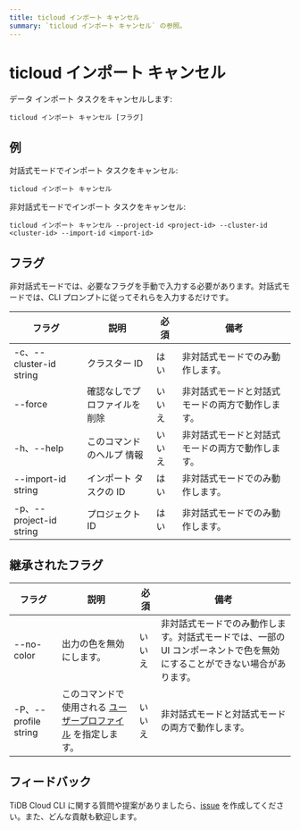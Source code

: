 ```yaml
---
title: ticloud インポート キャンセル
summary: `ticloud インポート キャンセル` の参照。
---
```


# ticloud インポート キャンセル

データ インポート タスクをキャンセルします:

```shell
ticloud インポート キャンセル [フラグ]
```

## 例

対話式モードでインポート タスクをキャンセル:

```shell
ticloud インポート キャンセル
```

非対話式モードでインポート タスクをキャンセル:

```shell
ticloud インポート キャンセル --project-id <project-id> --cluster-id <cluster-id> --import-id <import-id>
```

## フラグ

非対話式モードでは、必要なフラグを手動で入力する必要があります。対話式モードでは、CLI プロンプトに従ってそれらを入力するだけです。

| フラグ                    | 説明                      | 必須   | 備考                       |
|---------------------------|--------------------------|--------|-------------------------|
| -c、--cluster-id string   | クラスター ID            | はい   | 非対話式モードでのみ動作します。      |
| --force                   | 確認なしでプロファイルを削除 | いいえ | 非対話式モードと対話式モードの両方で動作します。 |
| -h、--help                | このコマンドのヘルプ 情報       | いいえ | 非対話式モードと対話式モードの両方で動作します。 |
| --import-id string        | インポート タスクの ID     | はい   | 非対話式モードでのみ動作します。      |
| -p、--project-id string   | プロジェクト ID            | はい   | 非対話式モードでのみ動作します。      |

## 継承されたフラグ

| フラグ                 | 説明                                                                                                    | 必須   | 備考                                                                       |
|------------------------|--------------------------------------------------------------------------------------------------------|--------|------------------------------------------------------------------------------|
| --no-color             | 出力の色を無効にします。                                                                                  | いいえ | 非対話式モードでのみ動作します。対話式モードでは、一部の UI コンポーネントで色を無効にすることができない場合があります。 |
| -P、--profile string   | このコマンドで使用される [ユーザープロファイル](/tidb-cloud/cli-reference.md#user-profile) を指定します。 | いいえ | 非対話式モードと対話式モードの両方で動作します。                        |

## フィードバック

TiDB Cloud CLI に関する質問や提案がありましたら、[issue](https://github.com/tidbcloud/tidbcloud-cli/issues/new/choose) を作成してください。また、どんな貢献も歓迎します。